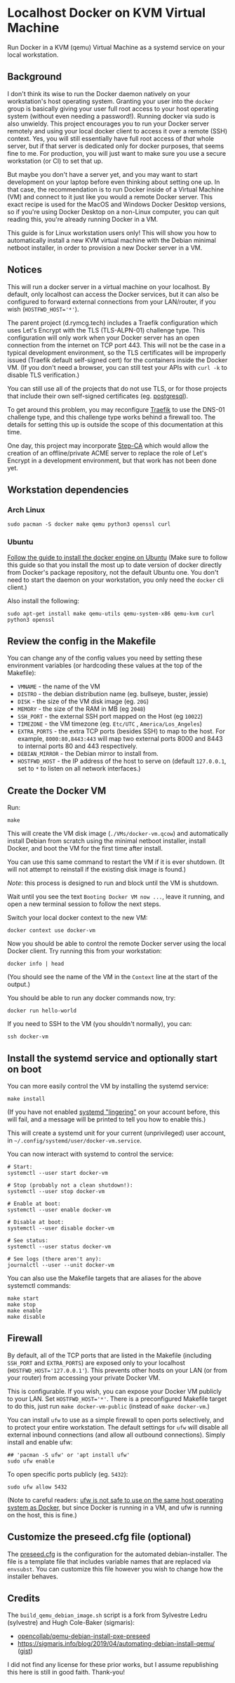 # Localhost Docker on KVM Virtual Machine

Run Docker in a KVM (qemu) Virtual Machine as a systemd service on your local
workstation.

## Background

I don't think its wise to run the Docker daemon natively on your workstation's
host operating system. Granting your user into the `docker` group is basically
giving your user full root access to your host operating system (without even
needing a password!). Running docker via sudo is also unwieldy. This project
encourages you to run your Docker server remotely and using your local docker
client to access it over a remote (SSH) context. Yes, you will still essentially
have full root access of *that* whole server, but if that server is dedicated
only for docker purposes, that seems fine to me. For production, you will just
want to make sure you use a secure workstation (or CI) to set that up.

But maybe you don't have a server yet, and you may want to start development on
your laptop before even thinking about setting one up. In that case, the
recommendation is to run Docker inside of a Virtual Machine (VM) and connect to
it just like you would a remote Docker server. This exact recipe is used for the
MacOS and Windows Docker Desktop versions, so if you're using Docker Desktop on
a non-Linux computer, you can quit reading this, you're already running Docker
in a VM.

This guide is for Linux workstation users only! This will show you how to
automatically install a new KVM virtual machine with the Debian minimal netboot
installer, in order to provision a new Docker server in a VM.

## Notices

This will run a docker server in a virtual machine on your localhost. By
default, only localhost can access the Docker services, but it can also be
configured to forward external connections from your LAN/router, if you wish
(`HOSTFWD_HOST='*'`).

The parent project (d.rymcg.tech) includes a Traefik configuration which uses
Let's Encrypt with the TLS (TLS-ALPN-01) challenge type. This configuration will
only work when your Docker server has an open connection from the internet on
TCP port 443. This will not be the case in a typical development environment, so
the TLS certificates will be improperly issued (Traefik default self-signed
cert) for the containers inside the Docker VM. (If you don't need a browser, you
can still test your APIs with `curl -k` to disable TLS verification.)

You can still use all of the projects that do not use TLS, or for those projects
that include their own self-signed certificates (eg.
[postgresql](../postgresql)).

To get around this problem, you may reconfigure
[Traefik](../traefik/docker-compose.yaml) to use the DNS-01 challenge type, and
this challenge type works behind a firewall too. The details for setting this up
is outside the scope of this documentation at this time.

One day, this project may incorporate
[Step-CA](https://smallstep.com/docs/step-ca) which would allow the creation of
an offline/private ACME server to replace the role of Let's Encrypt in a
development environment, but that work has not been done yet.

## Workstation dependencies

### Arch Linux

```
sudo pacman -S docker make qemu python3 openssl curl
```

### Ubuntu

[Follow the guide to install the docker engine on
Ubuntu](https://docs.docker.com/get-docker/) (Make sure to follow this guide so
that you install the most up to date version of docker directly from Docker's
package repository, not the default Ubuntu one. You don't need to start the
daemon on your workstation, you only need the `docker` cli client.)

Also install the following:

```
sudo apt-get install make qemu-utils qemu-system-x86 qemu-kvm curl python3 openssl
```

## Review the config in the Makefile

You can change any of the config values you need by setting these environment
variables (or hardcoding these values at the top of the Makefile):

 * `VMNAME` - the name of the VM
 * `DISTRO` - the debian distribution name (eg. bullseye, buster, jessie)
 * `DISK` - the size of the VM disk image (eg. `20G`)
 * `MEMORY` - the size of the RAM in MB (eg `2048`)
 * `SSH_PORT` - the external SSH port mapped on the Host (eg `10022`)
 * `TIMEZONE` - the VM timezone (eg. `Etc/UTC` , `America/Los_Angeles`)
 * `EXTRA_PORTS` - the extra TCP ports (besides SSH) to map to the host. For
   example, `8000:80,8443:443` will map two external ports 8000 and 8443 to
   internal ports 80 and 443 respectively.
 * `DEBIAN_MIRROR` - the Debian mirror to install from.
 * `HOSTFWD_HOST` - the IP address of the host to serve on (default `127.0.0.1`,
   set to `*` to listen on all network interfaces.)
 
## Create the Docker VM

Run: 

```
make
```

This will create the VM disk image (`./VMs/docker-vm.qcow`) and automatically
install Debian from scratch using the minimal netboot installer, install Docker,
and boot the VM for the first time after install.

You can use this same command to restart the VM if it is ever shutdown. (It will
not attempt to reinstall if the existing disk image is found.)

*Note*: this process is designed to run and block until the VM is shutdown. 


Wait until you see the text `Booting Docker VM now ...`, leave it running, and
open a new terminal session to follow the next steps.

Switch your local docker context to the new VM:

```
docker context use docker-vm
```

Now you should be able to control the remote Docker server using the local
Docker client. Try running this from your workstation:

```
docker info | head
```

(You should see the name of the VM in the `Context` line at the start of the
output.)

You should be able to run any docker commands now, try:

```
docker run hello-world
```

If you need to SSH to the VM (you shouldn't normally), you can:

```
ssh docker-vm
```

## Install the systemd service and optionally start on boot

You can more easily control the VM by installing the systemd service:

```
make install
```

(If you have not enabled [systemd
"lingering"](https://wiki.archlinux.org/title/Systemd/user#Automatic_start-up_of_systemd_user_instances)
on your account before, this will fail, and a message will be printed to tell
you how to enable this.)

This will create a systemd unit for your current (unprivileged) user account, in
`~/.config/systemd/user/docker-vm.service`.

You can now interact with systemd to control the service:

```
# Start:
systemctl --user start docker-vm

# Stop (probably not a clean shutdown!):
systemctl --user stop docker-vm

# Enable at boot:
systemctl --user enable docker-vm

# Disable at boot:
systemctl --user disable docker-vm

# See status:
systemctl --user status docker-vm

# See logs (there aren't any):
journalctl --user --unit docker-vm
```

You can also use the Makefile targets that are aliases for the above systemctl
commands:

```
make start
make stop
make enable
make disable
```

## Firewall

By default, all of the TCP ports that are listed in the Makefile (including
`SSH_PORT` and `EXTRA_PORTS`) are exposed only to your localhost
(`HOSTFWD_HOST='127.0.0.1'`). This prevents other hosts on your LAN (or from
your router) from accessing your private Docker VM.

This is configurable. If you wish, you can expose your Docker VM publicly to
your LAN. Set `HOSTFWD_HOST='*'`. There is a preconfigured Makefile target to do
this, just run `make docker-vm-public` (instead of `make docker-vm`.)

You can install `ufw` to use as a simple firewall to open ports selectively, and
to protect your entire workstation. The default settings for `ufw` will disable
all external inbound connections (and allow all outbound connections). Simply
install and enable ufw:

```
## 'pacman -S ufw' or 'apt install ufw'
sudo ufw enable
```

To open specific ports publicly (eg. `5432`):

```
sudo ufw allow 5432
```

(Note to careful readers: [ufw is not safe to use on the same host operating
system as Docker](https://github.com/chaifeng/ufw-docker#problem), but since
Docker is running in a VM, and ufw is running on the host, this is fine.)

## Customize the preseed.cfg file (optional)

The [preseed.cfg](preseed.cfg) is the configuration for the automated
debian-installer. The file is a template file that includes variable names that
are replaced via `envsubst`. You can customize this file however you wish to
change how the installer behaves.

## Credits

The `build_qemu_debian_image.sh` script is a fork from Sylvestre Ledru
(sylvestre) and Hugh Cole-Baker (sigmaris):

 * [opencollab/qemu-debian-install-pxe-preseed](https://github.com/opencollab/qemu-debian-install-pxe-preseed)
 * https://sigmaris.info/blog/2019/04/automating-debian-install-qemu/
([gist](https://gist.github.com/sigmaris/dc1883f782d1ff5d74252bebf852ec50))

I did not find any license for these prior works, but I assume republishing this
here is still in good faith. Thank-you!

